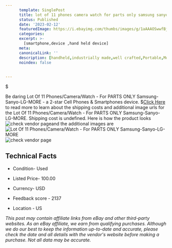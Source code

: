 ```yaml
---
      template: SinglePost
      title: lot of 11 phones camera watch for parts only samsung sanyo lg more
      status: Published
      date: '2023-02-12'
      featuredImage: https://i.ebayimg.com/thumbs/images/g/1aAAAOSwwfBjFg~0/s-l225.jpg
      categories: 
      excerpt: >-
        [smartphone,device ,hand held device]
      meta:
      canonicalLink: ''
      description: [handheld,industrially made,well crafted,Portable,Mobile,Compact,Convenient,Lightweight,Maneuverable,Man-portable,Miniature,Carriable,Hand-held,Light,Holdable,Transportable,Mobile device,Pocket-sized,On-the-go,Wireless,Cordless,Compact size,Convenient size, smartphone,device ,hand held device]
      noindex: false
      
        
---
```

$

Be daring Lot Of 11 Phones/Camera/Watch - For PARTS ONLY Samsung-Sanyo-LG-MORE - a 2-star Cell Phones & Smartphones device.
$[Click Here](https://www.ebay.com/itm/175405834344?hash=item28d700a068%3Ag%3A1aAAAOSwwfBjFg%7E0&mkevt=1&mkcid=1&mkrid=711-53200-19255-0&campid=%253CePNCampaignId%253E&customid=%253CreferenceId%253E&toolid=10049) to read more to learn about the shipping costs and additional image urls for the Lot Of 11 Phones/Camera/Watch - For PARTS ONLY Samsung-Sanyo-LG-MORE. Shipping cost is undefined. Here is how the product looks ![check vendor page](https://i.ebayimg.com/thumbs/images/g/1aAAAOSwwfBjFg~0/s-l225.jpg)and the additional images are![Lot Of 11 Phones/Camera/Watch - For PARTS ONLY Samsung-Sanyo-LG-MORE](https://i.ebayimg.com/images/g/1aAAAOSwwfBjFg~0/s-l1600.jpg)![check vendor page](https://origin-galleryplus.ebayimg.com/ws/web/175405834344_2_0_1/225x225.jpg,https://origin-galleryplus.ebayimg.com/ws/web/175405834344_3_0_1/225x225.jpg,https://origin-galleryplus.ebayimg.com/ws/web/175405834344_4_0_1/225x225.jpg,https://origin-galleryplus.ebayimg.com/ws/web/175405834344_5_0_1/225x225.jpg,https://origin-galleryplus.ebayimg.com/ws/web/175405834344_6_0_1/225x225.jpg,https://origin-galleryplus.ebayimg.com/ws/web/175405834344_7_0_1/225x225.jpg,https://origin-galleryplus.ebayimg.com/ws/web/175405834344_8_0_1/225x225.jpg,https://origin-galleryplus.ebayimg.com/ws/web/175405834344_9_0_1/225x225.jpg,https://origin-galleryplus.ebayimg.com/ws/web/175405834344_10_0_1/225x225.jpg,https://origin-galleryplus.ebayimg.com/ws/web/175405834344_11_0_1/225x225.jpg,https://origin-galleryplus.ebayimg.com/ws/web/175405834344_12_0_1/225x225.jpg)



 ## Technical Facts 



     
      

 - Condition- Used 


      

 - Listed Price- 100.00 


      

 - Currency- USD 


      

 - Feedback score - 2137 


      

 - Location - US 


      
      

 *_This post may contain affiliate links from eBay and other third-party websites. As an eBay affiliate, we earn from qualifying purchases. Although we do our best to keep the information up-to-date and accurate, please check the date and all details with the vendor's website before making a purchase. Not all data may be accurate._*






